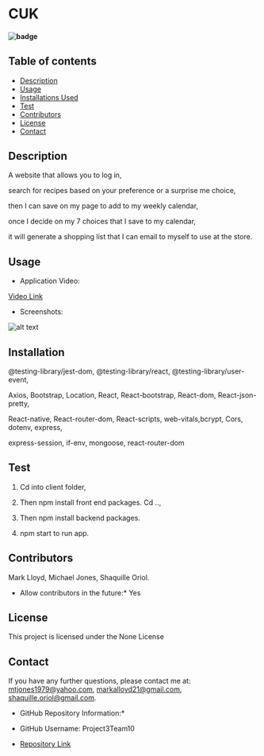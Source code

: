 # CUK
#### ![badge](https://img.shields.io/badge/License-None-blue.svg)
      
## Table of contents
      
* [Description](#Description)
* [Usage](#Usage)
* [Installations Used](#Installation)
* [Test](#Test)
* [Contributors](#Contributors)
* [License](#License)
* [Contact](#Contact) 
      
## Description 
      
A website that allows you to log in, 

search for recipes based on your preference or a surprise me choice, 

then I can save on my page to add to my weekly calendar, 

once I decide on my 7 choices that I save to my calendar, 

it will generate a shopping list that I can email to myself to use at the store.

## Usage
      
* Application Video:

[Video Link](https://drive.google.com/file/d/1Lhdr2b1wNJMRvWdqeuWqNfzbUWazgiYw/view)
      
* Screenshots:

![alt text](https://user-images.githubusercontent.com/75397309/121980064-ee0f7400-cd50-11eb-916b-b1ea173d6621.png)

## Installation
      
@testing-library/jest-dom, @testing-library/react, @testing-library/user-event, 

Axios, Bootstrap, Location, React, React-bootstrap, React-dom, React-json-pretty, 

React-native, React-router-dom, React-scripts, web-vitals,bcrypt, Cors, dotenv, express, 

express-session, if-env, mongoose, react-router-dom
      
## Test

1. Cd into client folder, 

2. Then npm install front end packages. Cd .., 

3. Then npm install backend packages. 

4. npm start to run app.
      
## Contributors
Mark Lloyd,
Michael Jones,
Shaquille Oriol.
      
* Allow contributors in the future:* 
Yes
      
## License
This project is licensed under the None License
        
## Contact

If you have any further questions, please contact me at: mtjones1979@yahoo.com, markalloyd21@gmail.com, shaquille.oriol@gmail.com.
        
* GitHub Repository Information:*

* GitHub Username: Project3Team10

* [Repository Link](https://github.com/m-llo/Project3Team10)